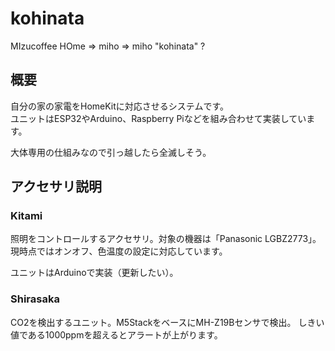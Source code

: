 # kohinata
MIzucoffee HOme => miho => miho "kohinata" ?

## 概要
自分の家の家電をHomeKitに対応させるシステムです。   
ユニットはESP32やArduino、Raspberry Piなどを組み合わせて実装しています。   

大体専用の仕組みなので引っ越したら全滅しそう。

## アクセサリ説明

### Kitami
照明をコントロールするアクセサリ。対象の機器は「Panasonic LGBZ2773」。
現時点ではオンオフ、色温度の設定に対応しています。

ユニットはArduinoで実装（更新したい）。

### Shirasaka
CO2を検出するユニット。M5StackをベースにMH-Z19Bセンサで検出。
しきい値である1000ppmを超えるとアラートが上がります。